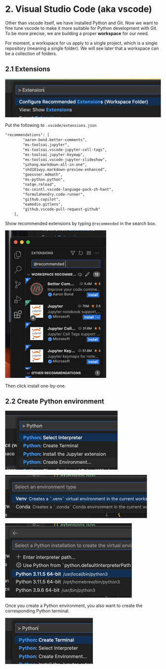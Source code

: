 # 2. Visual Studio Code (aka vscode)

Other than vscode itself, we have installed Python and Git. Now we want to fine tune vscode to make it more suitable for Python development with Git. To be more precise, we are building a proper **workspace** for our need.

For moment, a workspace for us apply to a single project, which is a single repository (meaning a single folder). We will see later that a workspace can be a collection of folders.

## 2.1 Extensions   

![](../img/configure%20extension.png)

Put the following to `.vscode/extensions.json`

```
"recommendations": [
		"aaron-bond.better-comments",
		"ms-toolsai.jupyter",
		"ms-toolsai.vscode-jupyter-cell-tags",
		"ms-toolsai.jupyter-keymap",
		"ms-toolsai.vscode-jupyter-slideshow",
		"yzhang.markdown-all-in-one",
		"shd101wyy.markdown-preview-enhanced",
		"goessner.mdmath",
		"ms-python.python",
		"natqe.reload",
		"ms-ceintl.vscode-language-pack-zh-hant",
		"formulahendry.code-runner",
		"github.copilot",
		"eamodio.gitlens",
		"github.vscode-pull-request-github"
	],
```

Show recommended extensions by typing `@recommended` in the search box.

![](../img/recommended-extensions.PNG)

Then click install one-by-one.

## 2.2 Create Python environment


![](../img/Create%20Python%20Environment.png)

![](../img/Venv.png)

![](../img/Python%20interpreter.png)

Once you create a Python environment, you also want to create the corresponding Python terminal.

![](../img/Python%20terminal.png)

